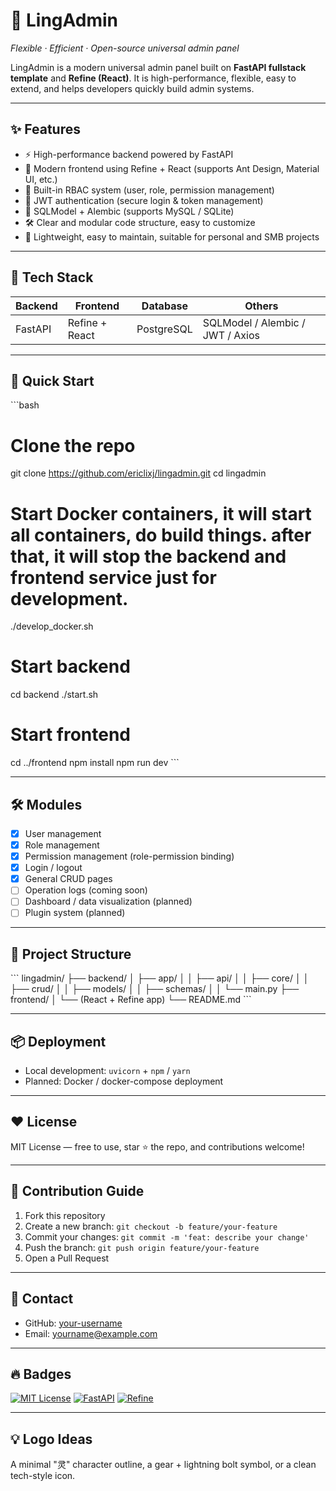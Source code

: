 
# 🚀 LingAdmin

*Flexible · Efficient · Open-source universal admin panel*

LingAdmin is a modern universal admin panel built on **FastAPI fullstack template** and **Refine (React)**. It is high-performance, flexible, easy to extend, and helps developers quickly build admin systems.

---

## ✨ Features

- ⚡ High-performance backend powered by FastAPI
- 🎨 Modern frontend using Refine + React (supports Ant Design, Material UI, etc.)
- 🔐 Built-in RBAC system (user, role, permission management)
- 🔑 JWT authentication (secure login & token management)
- 💾 SQLModel + Alembic (supports MySQL / SQLite)
- 🛠️ Clear and modular code structure, easy to customize
- 🌱 Lightweight, easy to maintain, suitable for personal and SMB projects

---

## 🌈 Tech Stack

| Backend | Frontend | Database | Others |
|----------|----------|----------|--------|
| FastAPI | Refine + React | PostgreSQL | SQLModel / Alembic / JWT / Axios |

---

## 🏁 Quick Start

\`\`\`bash
# Clone the repo
git clone https://github.com/ericlixj/lingadmin.git
cd lingadmin

# Start Docker containers, it will start all containers, do build things. after that, it will stop the backend and frontend service just for development.
./develop_docker.sh

# Start backend
cd backend
./start.sh

# Start frontend
cd ../frontend
npm install
npm run dev
\`\`\`

---

## 🛠 Modules

- [x] User management
- [x] Role management
- [x] Permission management (role-permission binding)
- [x] Login / logout
- [x] General CRUD pages
- [ ] Operation logs (coming soon)
- [ ] Dashboard / data visualization (planned)
- [ ] Plugin system (planned)

---

## 📌 Project Structure

\`\`\`
lingadmin/
├── backend/
│   ├── app/
│   │   ├── api/
│   │   ├── core/
│   │   ├── crud/
│   │   ├── models/
│   │   ├── schemas/
│   │   └── main.py
├── frontend/
│   └── (React + Refine app)
└── README.md
\`\`\`

---

## 📦 Deployment

- Local development: `uvicorn` + `npm` / `yarn`
- Planned: Docker / docker-compose deployment

---

## ❤️ License

MIT License — free to use, star ⭐ the repo, and contributions welcome!

---

## 🤝 Contribution Guide

1. Fork this repository
2. Create a new branch: `git checkout -b feature/your-feature`
3. Commit your changes: `git commit -m 'feat: describe your change'`
4. Push the branch: `git push origin feature/your-feature`
5. Open a Pull Request

---

## 📮 Contact

- GitHub: [your-username](https://github.com/your-username)
- Email: yourname@example.com

---

## 🔥 Badges

[![MIT License](https://img.shields.io/badge/license-MIT-green)](LICENSE)
[![FastAPI](https://img.shields.io/badge/backend-FastAPI-blue)](https://fastapi.tiangolo.com/)
[![Refine](https://img.shields.io/badge/frontend-Refine-ff69b4)](https://refine.dev/)

---

## 💡 Logo Ideas

A minimal "灵" character outline, a gear + lightning bolt symbol, or a clean tech-style icon.

